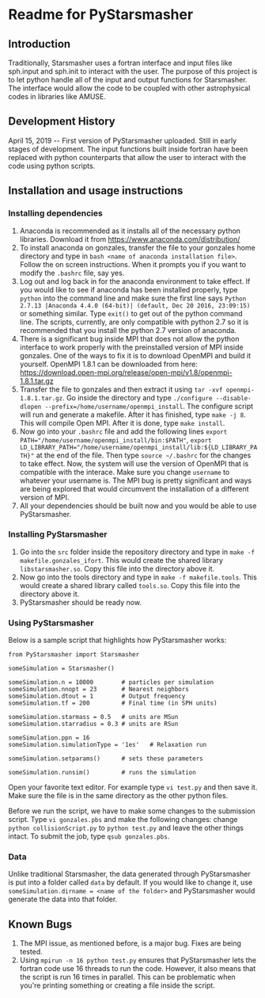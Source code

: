 # Readme for PyStarsmasher
## Introduction
Traditionally, Starsmasher uses a fortran interface and input files like sph.input and sph.init to interact with the user. The purpose of this project is to let python handle all of the input and output functions for Starsmasher. The interface would allow the code to be coupled with other astrophysical codes in libraries like AMUSE. 

## Development History
April 15, 2019 -- First version of PyStarsmasher uploaded. Still in early stages of development. The input functions built inside fortran have been replaced with python counterparts that allow the user to interact with the code using python scripts.

## Installation and usage instructions
### Installing dependencies
1. Anaconda is recommended as it installs all of the necessary python libraries. Download it from https://www.anaconda.com/distribution/
2. To install anaconda on gonzales, transfer the file to your gonzales home directory and type in `bash <name of anaconda installation file>`. Follow the on screen instructions. When it prompts you if you want to modify the `.bashrc` file, say yes.
3. Log out and log back in for the anaconda environment to take effect. If you would like to see if anaconda has been installed properly, type `python` into the command line and make sure the first line says `Python 2.7.13 |Anaconda 4.4.0 (64-bit)| (default, Dec 20 2016, 23:09:15)` or something similar. Type `exit()` to get out of the python command line. The scripts, currently, are only compatible with python 2.7 so it is recommended that you install the python 2.7 version of anaconda.
4. There is a significant bug inside MPI that does not allow the python interface to work properly with the preinstalled version of MPI inside gonzales. One of the ways to fix it is to download OpenMPI and build it yourself. OpenMPI 1.8.1 can be downloaded from here: https://download.open-mpi.org/release/open-mpi/v1.8/openmpi-1.8.1.tar.gz
5. Transfer the file to gonzales and then extract it using `tar -xvf openmpi-1.8.1.tar.gz`. Go inside the directory and type `./configure --disable-dlopen --prefix=/home/username/openmpi_install`. The configure script will run and generate a makefile. After it has finished, type `make -j 8`. This will compile Open MPI. After it is done, type `make install`.
6. Now go into your `.bashrc` file and add the following lines `export PATH="/home/username/openmpi_install/bin:$PATH"`, `export LD_LIBRARY_PATH="/home/username/openmpi_install/lib:${LD_LIBRARY_PATH}"` at the end of the file. Then type `source ~/.bashrc` for the changes to take effect. Now, the system will use the version of OpenMPI that is compatible with the interace. Make sure you change `username` to whatever your username is. The MPI bug is pretty significant and ways are being explored that would circumvent the installation of a different version of MPI.
7. All your dependencies should be built now and you would be able to use PyStarsmasher.

### Installing PyStarsmasher
1. Go into the `src` folder inside the repository directory and type in `make -f makefile.gonzales_ifort`. This would create the shared library `libstarsmasher.so`. Copy this file into the directory above it. 
2. Now go into the tools directory and type in `make -f makefile.tools`. This would create a shared library called `tools.so`. Copy this file into the directory above it.
3. PyStarsmasher should be ready now.

### Using PyStarsmasher
Below is a sample script that highlights how PyStarsmasher works:
```
from PyStarsmasher import Starsmasher

someSimulation = Starsmasher()

someSimulation.n = 10000        # particles per simulation
someSimulation.nnopt = 23       # Nearest neighbors
someSimulation.dtout = 1        # Output frequency
someSimulation.tf = 200         # Final time (in SPH units)

someSimulation.starmass = 0.5   # units are MSun
someSimulation.starradius = 0.3 # units are RSun

someSimulation.ppn = 16
someSimulation.simulationType = '1es'   # Relaxation run

someSimulation.setparams()      # sets these parameters

someSimulation.runsim()         # runs the simulation
 ```
 Open your favorite text editor. For example type `vi test.py` and then save it. Make sure the file is in the same directory as the other python files. 
 
 Before we run the script, we have to make some changes to the submission script. Type `vi gonzales.pbs` and make the following changes: change `python collisionScript.py` to `python test.py` and leave the other things intact. To submit the job, type `qsub gonzales.pbs`. 

### Data
Unlike traditional Starsmasher, the data generated through PyStarsmasher is put into a folder called `data` by default. If you would like to change it, use `someSimulation.dirname = <name of the folder>` and PyStarsmasher would generate the data into that folder.


## Known Bugs
1. The MPI issue, as mentioned before, is a major bug. Fixes are being tested. 
2. Using `mpirun -n 16 python test.py` ensures that PyStarsmasher lets the fortran code use 16 threads to run the code. However, it also means that the script is run 16 times in parallel. This can be problematic when you're printing something or creating a file inside the script.
